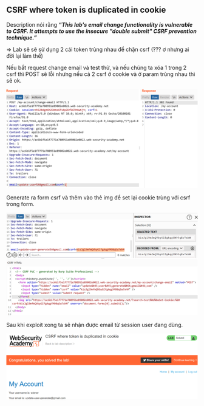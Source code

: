 ## CSRF where token is duplicated in cookie

Description nói rằng ***“This lab's email change functionality is vulnerable to CSRF. It attempts to use the insecure "double submit" CSRF prevention technique.”***

=> Lab sẽ sẽ sử dụng 2 cái token trùng nhau để chặn csrf (??? ơ nhưng ai đời lại làm thế)

Nếu bắt request change email và test thử, và nếu chúng ta xóa 1 trong 2 csrf thì POST sẽ lỗi nhưng nếu cả 2 csrf ở cookie và ở param trùng nhau thì sẽ ok.

![](/imgs/CSRF/28.png?raw=true)

Generate ra form csrf và thêm vào thẻ img để set lại cookie trùng với csrf trong form.

![](/imgs/CSRF/29.png?raw=true)

Sau khi exploit xong ta sẽ nhận được email từ session user đang dùng.

![](/imgs/CSRF/30.png?raw=true)